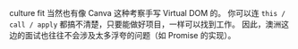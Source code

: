 culture fit
当然也有像 Canva 这种考察手写 Virtual DOM 的。
你可以连 `this / call / apply` 都搞不清楚，只要能做好项目，一样可以找到工作。
因此，澳洲这边的面试也往往不会涉及太多浮夸的问题（如 Promise 的实现）。